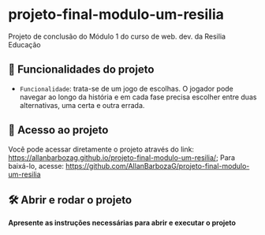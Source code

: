 # projeto-final-modulo-um-resilia
Projeto de conclusão do Módulo 1 do curso de web. dev. da Resilia Educação

## :hammer: Funcionalidades do projeto

- `Funcionalidade`: trata-se de um jogo de escolhas. O jogador pode navegar ao longo da história e em cada fase precisa escolher entre duas alternativas, uma certa e outra errada.

## 📁 Acesso ao projeto

Você pode acessar diretamente o projeto através do link: https://allanbarbozag.github.io/projeto-final-modulo-um-resilia/;
Para baixá-lo, acesse: https://github.com/AllanBarbozaG/projeto-final-modulo-um-resilia

## 🛠️ Abrir e rodar o projeto

**Apresente as instruções necessárias para abrir e executar o projeto**
